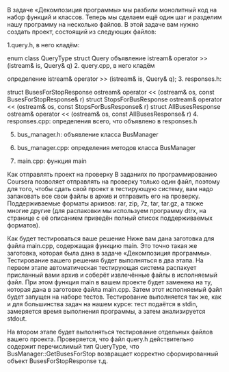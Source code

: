 В задаче «Декомпозиция программы» мы разбили монолитный код на набор функций и классов. 
Теперь мы сделаем ещё один шаг и разделим нашу программу на несколько файлов. В этой задаче вам нужно создать проект, 
состоящий из следующих файлов:

1.query.h, в него кладём:

enum class QueryType
struct Query
объявление istream& operator >> (istream& is, Query& q)
2. query.cpp, в него кладём

определение istream& operator >> (istream& is, Query& q);
3. responses.h:

struct BusesForStopResponse
ostream& operator << (ostream& os, const BusesForStopResponse& r)
struct StopsForBusResponse
ostream& operator << (ostream& os, const StopsForBusResponse& r)
struct AllBusesResponse
ostream& operator << (ostream& os, const AllBusesResponse& r)
4. responses.cpp: определения всего, что объявлено в responses.h

5. bus_manager.h: объявление класса BusManager

6. bus_manager.cpp: определения методов класса BusManager

7. main.cpp: функция main

Как отправлять проект на проверку
В заданиях по программированию Coursera позволяет отправлять на проверку только один файл, поэтому для того, 
чтобы сдать свой проект в тестирующую систему, вам надо запаковать все свои файлы в архив и отправить его на 
проверку. Поддерживаемые форматы архивов: rar, zip, 7z, tar, tar.gz, а также многие другие (для распаковки мы
 используем программу dtrx, на странице с её описанием приведён полный 
список поддерживаемых форматов).

Как будет тестироваться ваше решение
Ниже вам дана заготовка для файла main.cpp, содержащая функцию main. Это точно такая же заготовка, 
которая была дана в задаче «Декомпозиция программы». Тестирование вашего решения будет выполняться в два этапа. 
На первом этапе автоматическая тестирующая система распакует присланный вами архив и соберёт извлечённые файлы в исполняемый файл.
 При этом функция main в вашем проекте будет заменена на ту, которая дана в заготовке файла main.cpp.
 Затем этот исполняемый файл будет запущен на наборе тестов. 
 Тестирование выполняется так же, как и для большинства задач на нашем курсе: тест подаётся в stdin, 
 замеряется время выполнения программы, а затем анализируется stdout.

На втором этапе будет выполняться тестирование отдельных файлов вашего проекта.
 Проверяется, что файл query.h действительно содержит перечислимый тип QueryType, 
 что BusManager::GetBusesForStop возвращает корректно сформированный объект BusesForStopResponse т.д.